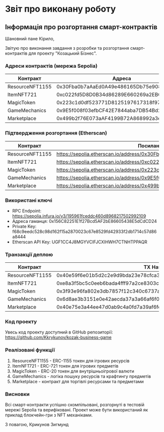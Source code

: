 # Звіт про виконану роботу

## Інформація про розгортання смарт-контрактів

Шановний пане Кірило,

Звітую про виконання завдання з розробки та розгортання смарт-контрактів для проекту "Козацький Бізнес".

### Адреси контрактів (мережа Sepolia)

| Контракт | Адреса |
|----------|--------|
| ResourceNFT1155 | 0x30Fba0b7aAaEd0A49e486165Db75e908817b0B0D |
| ItemNFT721 | 0xc022fd5D8D0B34d86289E660269a2EBCFD1B5781 |
| MagicToken | 0x223c1d0df523771D8125197617318f97Dd913C51 |
| GameMechanics | 0x9E5f008f03efbCF42E7844aba7DB54Bd2998Da8B |
| Marketplace | 0x499b2f76E073aAF4199B72A868992a3e29f79096 |

### Підтвердження розгортання (Etherscan)

| Контракт | Посилання на верифікацію |
|----------|--------------------------|
| ResourceNFT1155 | https://sepolia.etherscan.io/address/0x30Fba0b7aAaEd0A49e486165Db75e908817b0B0D#code |
| ItemNFT721 | https://sepolia.etherscan.io/address/0xc022fd5D8D0B34d86289E660269a2EBCFD1B5781#code |
| MagicToken | https://sepolia.etherscan.io/address/0x223c1d0df523771D8125197617318f97Dd913C51#code |
| GameMechanics | https://sepolia.etherscan.io/address/0x9E5f008f03efbCF42E7844aba7DB54Bd2998Da8B#code |
| Marketplace | https://sepolia.etherscan.io/address/0x499b2f76E073aAF4199B72A868992a3e29f79096#code |

### Використані ключі

- RPC Endpoint: https://sepolia.infura.io/v3/195961fceddc460d8968217502992109
- Адреса гаманця: 0x156C82251E1f27Bcd5AF2bE86605438E5dCdCD24
- Private Key: f68c9eedc528c98d162f15a2870023c67e8529fd42933f2db1714c57d86a8444
- Etherscan API Key: UGF1CC4J8MGYVCIFJCXIHWH7CTNHTPPAQR

### Транзакції деплою

| Контракт | TX Hash |
|----------|---------|
| ResourceNFT1155 | 0x40e59f6e01b5d2c2e9d9bda23e78cfca3e010f8aed2c21dcd6a017b1c3fd1c57 |
| ItemNFT721 | 0xe8a3f5bc5c0eeb6bada4fff97a2ce8303cf4c4f3ff95fd8a21e3b2f3ef21deff |
| MagicToken | 0x3f93e96fa802e3db7857f12c340c6737af7f81a88ca1de8584c3f7b5def7f24e |
| GameMechanics | 0x6d8ae3b3151e0e42aecda37a3a66af6f0246387f0b0ebdc17b8b05e3cfd5ba9e |
| Marketplace | 0x40e75e3a44ee47d0ab9c4a0fd7a39af6feadfcf92fcd7b0242b7ead577deff52 |

### Код проекту

Увесь код проекту доступний в GitHub репозиторії:
https://github.com/Kkrykunov/kozak-business-game

### Реалізовані функції

1. ResourceNFT1155 - ERC-1155 токен для ігрових ресурсів
2. ItemNFT721 - ERC-721 токен для ігрових предметів
3. MagicToken - ERC-20 токен для внутрішньоігрової валюти
4. GameMechanics - логіка пошуку ресурсів та крафтингу предметів
5. Marketplace - контракт для торгівлі ресурсами та предметами

### Висновки

Всі смарт-контракти успішно скомпільовані, розгорнуті в тестовій мережі Sepolia та верифіковані. Проект може бути використаний як приклад блокчейн-гри з NFT механіками.

З повагою,
Крикунов Зигмунд